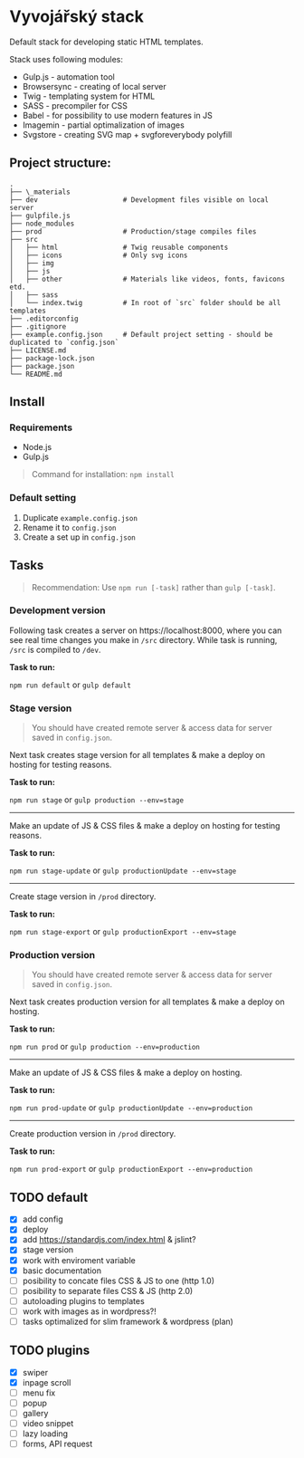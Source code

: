 # Vyvojářský stack
Default stack for developing static HTML templates.

Stack uses following modules:
- Gulp.js - automation tool
- Browsersync - creating of local server
- Twig - templating system for HTML
- SASS - precompiler for CSS
- Babel - for possibility to use modern features in JS
- Imagemin - partial optimalization of images
- Svgstore - creating SVG map + svgforeverybody polyfill

## Project structure:
```
.
├── \_materials
├── dev                     # Development files visible on local server
├── gulpfile.js
├── node_modules
├── prod                    # Production/stage compiles files
├── src
│   ├── html                # Twig reusable components
│   ├── icons               # Only svg icons
│   ├── img                 
│   ├── js                  
│   ├── other               # Materials like videos, fonts, favicons etd.
│   ├── sass                
│   └── index.twig          # In root of `src` folder should be all templates
├── .editorconfig
├── .gitignore
├── example.config.json     # Default project setting - should be duplicated to `config.json`
├── LICENSE.md
├── package-lock.json
├── package.json
└── README.md
```

## Install

### Requirements
- Node.js
- Gulp.js

> Command for installation: `npm install`

### Default setting
1. Duplicate `example.config.json`
2. Rename it to `config.json`
3. Create a set up in `config.json`

## Tasks
> Recommendation: Use `npm run [-task]` rather than `gulp [-task]`.

### Development version
Following task creates a server on https://localhost:8000, where you can see real time changes you make in `/src` directory. While task is running, `/src` is compiled to `/dev`.

**Task to run:**

`npm run default` or `gulp default`

### Stage version
> You should have created remote server & access data for server saved in `config.json`.

Next task creates stage version for all templates & make a deploy on hosting for testing reasons.

**Task to run:**

`npm run stage` or `gulp production --env=stage`

---

Make an update of JS & CSS files & make a deploy on hosting for testing reasons.

**Task to run:**

`npm run stage-update` or `gulp productionUpdate --env=stage`

---

Create stage version in `/prod` directory.

**Task to run:**

`npm run stage-export` or `gulp productionExport --env=stage`

### Production version
> You should have created remote server & access data for server saved in `config.json`.

Next task creates production version for all templates & make a deploy on hosting.

**Task to run:**

`npm run prod`
or
`gulp production --env=production`

---

Make an update of JS & CSS files & make a deploy on hosting.

**Task to run:**

`npm run prod-update`
or
`gulp productionUpdate --env=production`

---

Create production version in `/prod` directory.

**Task to run:**

`npm run prod-export` or `gulp productionExport --env=production`

## TODO default
- [x] add config 
- [x] deploy
- [x] add https://standardjs.com/index.html & jslint?
- [x] stage version
- [x] work with enviroment variable
- [x] basic documentation 
- [ ] posibility to concate files CSS & JS to one (http 1.0)
- [ ] posibility to separate files CSS & JS (http 2.0)
- [ ] autoloading plugins to templates
- [ ] work with images as in wordpress?!
- [ ] tasks optimalized for slim framework & wordpress (plan)

## TODO plugins
- [x] swiper
- [x] inpage scroll
- [ ] menu fix
- [ ] popup
- [ ] gallery
- [ ] video snippet
- [ ] lazy loading
- [ ] forms, API request
